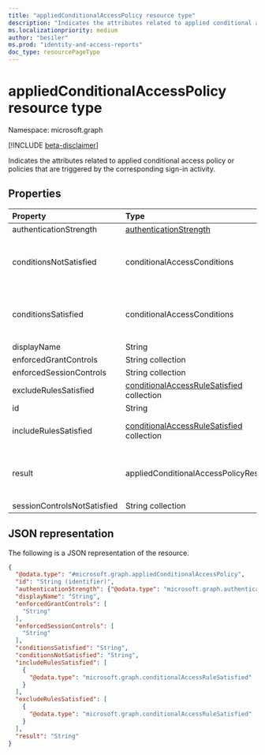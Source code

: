 ```yaml
---
title: "appliedConditionalAccessPolicy resource type"
description: "Indicates the attributes related to applied conditional access policy or policies that are triggered by the corresponding sign-in activity."
ms.localizationpriority: medium
author: "besiler"
ms.prod: "identity-and-access-reports"
doc_type: resourcePageType
---
```


# appliedConditionalAccessPolicy resource type

Namespace: microsoft.graph

[!INCLUDE [beta-disclaimer](../../includes/beta-disclaimer.md)]

Indicates the attributes related to applied conditional access policy or policies that are triggered by the corresponding sign-in activity.

## Properties

| Property     | Type        | Description |
|:-------------|:------------|:------------|
|authenticationStrength|[authenticationStrength](authenticationstrength.md)| The custom authentication strength enforced in a Conditional Access policy.|
|conditionsNotSatisfied|conditionalAccessConditions|Refers to the conditional access policy conditions that are not satisfied. The possible values are: `none`, `application`, `users`, `devicePlatform`, `location`, `clientType`, `signInRisk`, `userRisk`, `time`, `deviceState`, `client`,`ipAddressSeenByAzureAD`,`ipAddressSeenByResourceProvider`,`unknownFutureValue`,`servicePrincipals`,`servicePrincipalRisk`. Note that you must use the `Prefer: include-unknown-enum-members` request header to get the following values in this [evolvable enum](/graph/best-practices-concept#handling-future-members-in-evolvable-enumerations): `servicePrincipals`,`servicePrincipalRisk`.|
|conditionsSatisfied|conditionalAccessConditions|Refers to the conditional access policy conditions that are satisfied. The possible values are: `none`, `application`, `users`, `devicePlatform`, `location`, `clientType`, `signInRisk`, `userRisk`, `time`, `deviceState`, `client`,`ipAddressSeenByAzureAD`,`ipAddressSeenByResourceProvider`,`unknownFutureValue`,`servicePrincipals`,`servicePrincipalRisk`. Note that you must use the `Prefer: include-unknown-enum-members` request header to get the following values in this [evolvable enum](/graph/best-practices-concept#handling-future-members-in-evolvable-enumerations): `servicePrincipals`,`servicePrincipalRisk`.|
|displayName|String|Name of the conditional access policy.|
|enforcedGrantControls|String collection|Refers to the grant controls enforced by the conditional access policy (example: “Require multi-factor authentication”).|
|enforcedSessionControls|String collection|Refers to the session controls enforced by the conditional access policy (example: “Require app enforced controls”).|
|excludeRulesSatisfied|[conditionalAccessRuleSatisfied](conditionalaccessrulesatisfied.md) collection|List of key-value pairs containing each matched exclude condition in the conditional access policy. Example: `[{"devicePlatform" : "DevicePlatform"}]` means the policy didn’t apply, because the DevicePlatform condition was a match.|
|id|String|Identifier of the conditional access policy.|
|includeRulesSatisfied|[conditionalAccessRuleSatisfied](conditionalaccessrulesatisfied.md) collection|List of key-value pairs containing each matched include condition in the conditional access policy. Example: `[{ "application" : "AllApps"}, {"users": "Group"}]`, meaning Application condition was a match because AllApps are included *and* Users condition was a match because the user was part of the included Group rule.|
|result|appliedConditionalAccessPolicyResult| Indicates the result of the CA policy that was triggered. Possible values are: `success`, `failure`, `notApplied` (Policy isn't applied because policy conditions were not met),`notEnabled` (This is due to the policy in disabled state), `unknown`, `unknownFutureValue`, `reportOnlySuccess`, `reportOnlyFailure`, `reportOnlyNotApplied`, `reportOnlyInterrupted`. Note that you must use the `Prefer: include-unknown-enum-members` request header to get the following values in this [evolvable enum](/graph/best-practices-concept#handling-future-members-in-evolvable-enumerations): `reportOnlySuccess`, `reportOnlyFailure`, `reportOnlyNotApplied`, `reportOnlyInterrupted`.|
|sessionControlsNotSatisfied|String collection|Refers to the session controls that a sign-in activity did not satisfy. (Example: `Application enforced Restrictions`).|




## JSON representation

The following is a JSON representation of the resource.

<!-- {
  "blockType": "resource",
  "optionalProperties": [
  ],
  "@odata.type": "microsoft.graph.appliedConditionalAccessPolicy"
}-->

```json
{
  "@odata.type": "#microsoft.graph.appliedConditionalAccessPolicy",
  "id": "String (identifier)",
  "authenticationStrength": {"@odata.type": "microsoft.graph.authenticationStrength"},
  "displayName": "String",
  "enforcedGrantControls": [
    "String"
  ],
  "enforcedSessionControls": [
    "String"
  ],
  "conditionsSatisfied": "String",
  "conditionsNotSatisfied": "String",
  "includeRulesSatisfied": [
    {
      "@odata.type": "microsoft.graph.conditionalAccessRuleSatisfied"
    }
  ],
  "excludeRulesSatisfied": [
    {
      "@odata.type": "microsoft.graph.conditionalAccessRuleSatisfied"
    }
  ],
  "result": "String"
}
```

<!-- uuid: 8fcb5dbc-d5aa-4681-8e31-b001d5168d79
2015-10-25 14:57:30 UTC -->
<!-- {
  "type": "#page.annotation",
  "description": "appliedConditionalAccessPolicy resource",
  "keywords": "",
  "section": "documentation",
  "tocPath": ""
}-->
